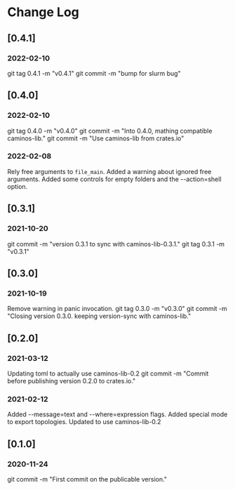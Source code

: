 # Change Log

## [0.4.1]
### 2022-02-10
git tag 0.4.1 -m "v0.4.1"
git commit -m "bump for slurm bug"

## [0.4.0]
### 2022-02-10
git tag 0.4.0 -m "v0.4.0"
git commit -m "Into 0.4.0, mathing compatible caminos-lib."
git commit -m "Use caminos-lib from crates.io"

### 2022-02-08
Rely free arguments to `file_main`.
Added a warning about ignored free arguments.
Added some controls for empty folders and the --action=shell option.

## [0.3.1]

### 2021-10-20
git commit -m "version 0.3.1 to sync with caminos-lib-0.3.1."
git tag 0.3.1 -m "v0.3.1"

## [0.3.0]

### 2021-10-19
Remove warning in panic invocation.
git tag 0.3.0 -m "v0.3.0"
git commit -m "Closing version 0.3.0. keeping version-sync with caminos-lib."


## [0.2.0]


### 2021-03-12
Updating toml to actually use caminos-lib-0.2
git commit -m "Commit before publishing version 0.2.0 to crates.io."

### 2021-02-12
Added --message=text and --where=expression flags.
Added special mode to export topologies.
Updated to use caminos-lib-0.2


## [0.1.0]

### 2020-11-24
git commit -m "First commit on the publicable version."


